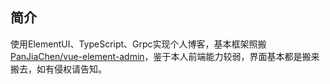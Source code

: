 ## 简介
使用ElementUI、TypeScript、Grpc实现个人博客，基本框架照搬[PanJiaChen/vue-element-admin](https://github.com/PanJiaChen/vue-element-admin)，鉴于本人前端能力较弱，界面基本都是搬来搬去，如有侵权请告知。

